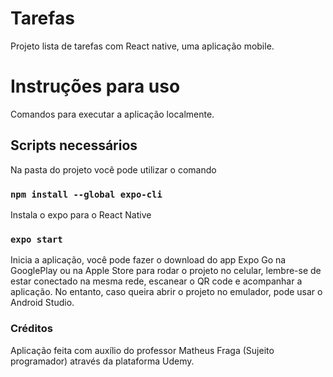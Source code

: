 # Tarefas
Projeto lista de tarefas com React native, uma aplicação mobile.

# Instruções para uso

Comandos para executar a aplicação localmente.

## Scripts necessários
Na pasta do projeto você pode utilizar o comando 

### `npm install --global expo-cli`
Instala o expo para o React Native

### `expo start`
Inicia a aplicação, você pode fazer o download do app Expo Go na GooglePlay ou na Apple Store para rodar o projeto no celular, lembre-se de estar conectado na mesma rede, escanear o QR code e acompanhar a aplicação. No entanto, caso queira abrir o projeto no emulador, pode usar o Android Studio.

### Créditos
Aplicação feita com auxílio do professor <Link to="https://github.com/devfraga">Matheus Fraga (Sujeito programador) <Link/> através da plataforma Udemy.


